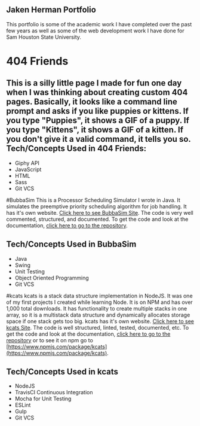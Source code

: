 ## Jaken Herman Portfolio

This portfolio is some of the academic work I have completed over the past few years as well as some of the web development work I have done for Sam Houston State University.

# 404 Friends
This is a silly little page I made for fun one day when I was thinking about creating custom 404 pages. Basically, it looks like a command line prompt and asks if you like puppies or kittens. If you type "Puppies", it shows a GIF of a puppy. If you type "Kittens", it shows a GIF of a kitten. If you don't give it a valid command, it tells you so.
Tech/Concepts Used in 404 Friends:
---
 - Giphy API
 - JavaScript
 - HTML
 - Sass
 - Git VCS

#BubbaSim
This is a Processor Scheduling Simulator I wrote in Java. It simulates the preemptive priority scheduling algorithm for job handling. It has it's own website. [Click here to see BubbaSim Site](http://jakenherman.github.io/BubbaSim). The code is very well commented, structured, and documented. To get the code and look at the documentation, [click here to go to the repository](http://github.com/jakenherman/BubbaSim).

Tech/Concepts Used in BubbaSim
---
 - Java
 - Swing
 - Unit Testing
 - Object Oriented Programming
 - Git VCS
 
#kcats
kcats is a stack data structure implementation in NodeJS. It was one of my first projects I created while learning Node. It is on NPM and has over 1,000 total downloads. It has functionality to create multiple stacks in one array, so it is a multistack data structure and dynamically allocates storage space if one stack gets too big. kcats has it's own website. [Click here to see kcats Site](http://jakenherman.github.io/kcats). The code is well structured, linted, tested, documented, etc. To get the code and look at the documentation, [click here to go to the repository](http://github.com/jakenherman/kcats) or to see it on npm go to [https://www.npmjs.com/package/kcats](https://www.npmjs.com/package/kcats).

Tech/Concepts Used in kcats
---
 - NodeJS
 - TravisCI Continuous Integration
 - Mocha for Unit Testing
 - ESLint
 - Gulp
 - Git VCS
 
